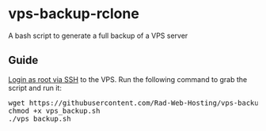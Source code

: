 # vps-backup-rclone
A bash script to generate a full backup of a VPS server

## Guide
[Login as root via SSH](https://radwebhosting.com/client_area/knowledgebase/30/How-to-SSH-a-Virtual-or-Dedicated-Server-Linux.html) to the VPS.
Run the following command to grab the script and run it:
<pre>wget https://githubusercontent.com/Rad-Web-Hosting/vps-backup-rclone/vps_backup.sh
chmod +x vps_backup.sh
./vps_backup.sh</pre>
